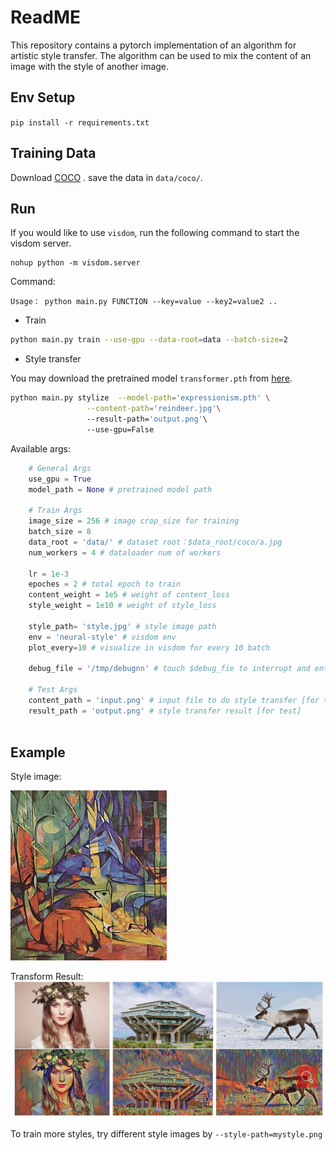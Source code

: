 
# ReadME
This repository contains a pytorch implementation of an algorithm for artistic style transfer.
The algorithm can be used to mix the content of an image with the style of another image. 



## Env Setup
 
 `pip install -r requirements.txt` 

## Training Data 

Download [COCO](http://images.cocodataset.org/zips/train2014.zip) . save the data in `data/coco/`. 


## Run
If you would like to use `visdom`, run the following command to start the visdom server.
```
nohup python -m visdom.server
```


Command:
```
Usage： python main.py FUNCTION --key=value --key2=value2 ..
```

- Train
```bash
python main.py train --use-gpu --data-root=data --batch-size=2
```

- Style transfer

You may download the pretrained model  `transformer.pth` from [here](https://yun.sfo2.digitaloceanspaces.com/pytorch_book/pytorch_book/transformer.pth). 
```bash
python main.py stylize  --model-path='expressionism.pth' \
                 --content-path='reindeer.jpg'\  
                 --result-path='output.png'\  
                 --use-gpu=False
```

Available args:
```python
    # General Args
    use_gpu = True 
    model_path = None # pretrained model path 
    
    # Train Args
    image_size = 256 # image crop_size for training
    batch_size = 8  
    data_root = 'data/' # dataset root：$data_root/coco/a.jpg
    num_workers = 4 # dataloader num of workers
    
    lr = 1e-3
    epoches = 2 # total epoch to train
    content_weight = 1e5 # weight of content_loss  
    style_weight = 1e10 # weight of style_loss

    style_path= 'style.jpg' # style image path
    env = 'neural-style' # visdom env
    plot_every=10 # visualize in visdom for every 10 batch

    debug_file = '/tmp/debugnn' # touch $debug_fie to interrupt and enter ipdb 

    # Test Args
    content_path = 'input.png' # input file to do style transfer [for test]
    result_path = 'output.png' # style transfer result [for test]
   
```

## Example

Style image:

![imgs](img/readme_style.jpg)

Transform Result:
![imgs](img/readme_example.jpg)

To train more styles, try different style images by `--style-path=mystyle.png`









